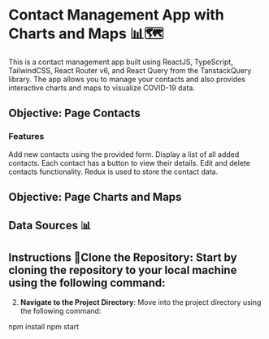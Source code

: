 # Contact Management App with Charts and Maps 📊🗺️

This is a contact management app built using ReactJS, TypeScript, TailwindCSS, React Router v6, and React Query from the TanstackQuery library. The app allows you to manage your contacts and also provides interactive charts and maps to visualize COVID-19 data.



## Objective: Page Contacts  
### Features
Add new contacts using the provided form. 
Display a list of all added contacts.
 Each contact has a button to view their details.
 Edit and delete contacts functionality.
 Redux is used to store the contact data.

## Objective: Page Charts and Maps 

## Data Sources  📊


## Instructions 🚀**Clone the Repository**: Start by cloning the repository to your local machine using the following command:

2. **Navigate to the Project Directory**: Move into the project directory using the following command:


npm install
npm start


